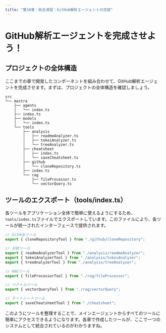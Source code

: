 ```yaml
---
title: "第10章：総合演習：GitHub解析エージェントの完成"
---
```


# GitHub解析エージェントを完成させよう！ 

## プロジェクトの全体構造

ここまでの章で開発したコンポーネントを組み合わせて、GitHub解析エージェントを完成させます。まずは、プロジェクトの全体構造を確認しましょう。

```
src
└── mastra
    ├── agents
    │   └── index.ts
    ├── index.ts
    ├── models
    │   └── index.ts
    └── tools
        ├── analysis
        │   ├── readmeAnalyzer.ts
        │   ├── tokeiAnalyzer.ts
        │   └── treeAnalyzer.ts
        ├── cheatsheet
        │   ├── index.ts
        │   └── saveCheatsheet.ts
        ├── github
        │   └── cloneRepository.ts
        ├── index.ts
        └── rag
            ├── fileProcessor.ts
            └── vectorQuery.ts
```

## ツールのエクスポート（tools/index.ts）

各ツールをアプリケーション全体で簡単に使えるようにするため、`tools/index.ts`ファイルでエクスポートしています。このファイルにより、各ツールが統一されたインターフェースで提供されます。

```typescript
// GitHubツール
export { cloneRepositoryTool } from "./github/cloneRepository";

// 分析ツール
export { readmeAnalyzerTool } from "./analysis/readmeAnalyzer";
export { tokeiAnalyzerTool } from "./analysis/tokeiAnalyzer";
export { treeAnalyzerTool } from "./analysis/treeAnalyzer";

// RAGツール
export { fileProcessorTool } from "./rag/fileProcessor";

// ベクトルツール
export { vectorQueryTool } from "./rag/vectorQuery";

// チートシートツール
export { saveCheatsheetTool } from "./cheatsheet";
```

このようにツールを整理することで、メインエージェントからすべてのツールに簡単にアクセスできるようになります。各章で作成したツールが、ここで一つのシステムとして統合されているのがわかりますね。 